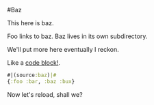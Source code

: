 #Baz

This here is baz.

Foo links to baz. Baz lives in its own subdirectory.

We'll put more here eventually I reckon.

Like a [code block!](http://addme.com).

```clojure
#|(source:baz)|#
{:foo :bar, :baz :bux}
```

Now let's reload, shall we?
